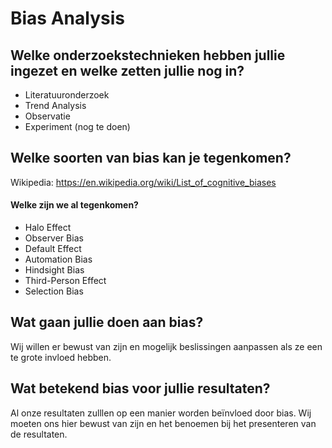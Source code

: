 # Bias Analysis

## Welke onderzoekstechnieken hebben jullie ingezet en welke zetten jullie nog in?
- Literatuuronderzoek
- Trend Analysis
- Observatie
- Experiment (nog te doen)

## Welke soorten van bias kan je tegenkomen?
Wikipedia: https://en.wikipedia.org/wiki/List_of_cognitive_biases

#### Welke zijn we al tegenkomen?
- Halo Effect
- Observer Bias
- Default Effect
- Automation Bias
- Hindsight Bias
- Third-Person Effect
- Selection Bias

## Wat gaan jullie doen aan bias?
Wij willen er bewust van zijn en mogelijk beslissingen aanpassen als ze een te grote invloed hebben.

## Wat betekend bias voor jullie resultaten?
Al onze resultaten zulllen op een manier worden beïnvloed door bias. Wij moeten ons hier bewust van zijn en het benoemen bij het presenteren van de resultaten.
